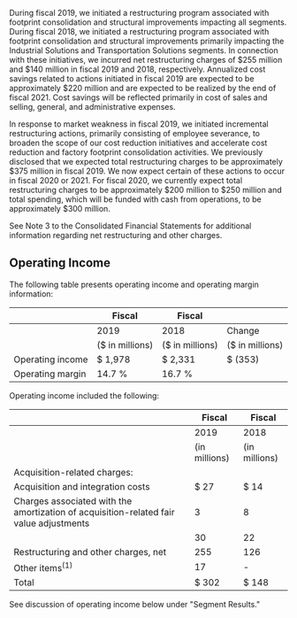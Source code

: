 During fiscal 2019, we initiated a restructuring program associated with footprint consolidation and structural improvements impacting all segments. During fiscal 2018, we initiated a restructuring program associated with footprint consolidation and structural improvements primarily impacting the Industrial Solutions and Transportation Solutions segments. In connection with these initiatives, we incurred net restructuring charges of $255 million and $140 million in fiscal 2019 and 2018, respectively. Annualized cost savings related to actions initiated in fiscal 2019 are expected to be approximately $220 million and are expected to be realized by the end of fiscal 2021. Cost savings will be reflected primarily in cost of sales and selling, general, and administrative expenses.

In response to market weakness in fiscal 2019, we initiated incremental restructuring actions, primarily consisting of employee severance, to broaden the scope of our cost reduction initiatives and accelerate cost reduction and factory footprint consolidation activities. We previously disclosed that we expected total restructuring charges to be approximately $375 million in fiscal 2019. We now expect certain of these actions to occur in fiscal 2020 or 2021. For fiscal 2020, we currently expect total restructuring charges to be approximately $200 million to $250 million and total spending, which will be funded with cash from operations, to be approximately $300 million.

See Note 3 to the Consolidated Financial Statements for additional information regarding net restructuring and other charges.

## Operating Income

The following table presents operating income and operating margin information:

|                  | Fiscal          | Fiscal          |                 |
|------------------|-----------------|-----------------|-----------------|
|                  | 2019            | 2018            | Change          |
|                  | ($ in millions) | ($ in millions) | ($ in millions) |
| Operating income | $  1,978        | $  2,331        | $  (353)        |
| Operating margin | 14.7 %          | 16.7 %          |                 |

Operating income included the following:

|                                                                                         | Fiscal        | Fiscal        |
|-----------------------------------------------------------------------------------------|---------------|---------------|
|                                                                                         | 2019          | 2018          |
|                                                                                         | (in millions) | (in millions) |
| Acquisition-related charges:                                                            |               |               |
| Acquisition and integration costs                                                       | $   27        | $   14        |
| Charges associated with the amortization of acquisition-related fair  value adjustments | 3             | 8             |
|                                                                                         | 30            | 22            |
| Restructuring and other charges, net                                                    | 255           | 126           |
| Other items$^{(1)}$                                                                     | 17            | -             |
| Total                                                                                   | $  302        | $  148        |

See discussion of operating income below under "Segment Results."